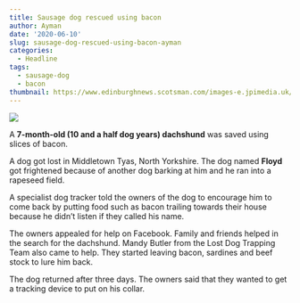 ```yaml
---
title: Sausage dog rescued using bacon
author: Ayman
date: '2020-06-10'
slug: sausage-dog-rescued-using-bacon-ayman
categories:
  - Headline
tags:
  - sausage-dog
  - bacon
thumbnail: https://www.edinburghnews.scotsman.com/images-e.jpimedia.uk/imagefetch/http://www.scotsman.com/webimage/Prestige.Item.1.76517387!image/image.jpg?crop=982:524,smart&width=640
---
```


![](https://www.edinburghnews.scotsman.com/images-e.jpimedia.uk/imagefetch/http://www.scotsman.com/webimage/Prestige.Item.1.76517387!image/image.jpg?crop=982:524,smart&width=640)

A **7-month-old (10 and a half dog years) dachshund** was saved using slices of bacon.

A dog got lost in Middletown Tyas, North Yorkshire. The dog named **Floyd** got frightened because of another dog barking at him and he ran into a rapeseed field. 

A specialist dog tracker told the owners of the dog to encourage him to come back by putting food such as bacon trailing towards their house because he didn’t listen if they called his name.

The owners appealed for help on Facebook. Family and friends helped in the search for the dachshund. Mandy Butler from the Lost Dog Trapping Team also came to help. They started leaving bacon, sardines and beef stock to lure him back. 

The dog returned after three days. The owners said that they wanted to get a tracking device to put on his collar. 

<br>
<br>